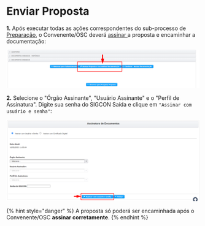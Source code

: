 # Enviar Proposta

**1.** Após executar todas as ações correspondentes do sub-processo de [Preparação](broken-reference), o Convenente/OSC deverá [assinar ](broken-reference)a proposta e encaminhar a documentação:&#x20;

![](<../../.gitbook/assets/image (342).png>)

**2.** Selecione o "Órgão Assinante", "Usuário Assinante" e o "Perfil de Assinatura". Digite sua senha do SIGCON Saída e clique em `"Assinar com usuário e senha"`:

![](<../../.gitbook/assets/image (346).png>)

{% hint style="danger" %}
A proposta só poderá ser encaminhada após o Convenente/OSC **assinar corretamente**.
{% endhint %}
